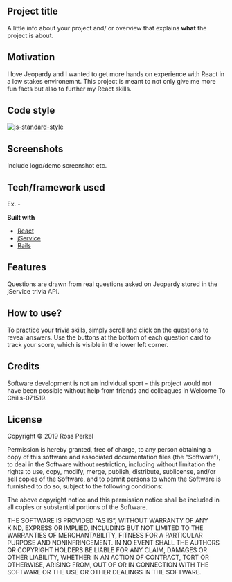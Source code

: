 ## Project title
A little info about your project and/ or overview that explains **what** the project is about.

## Motivation
I love Jeopardy and I wanted to get more hands on experience with React in a low stakes environemnt. This project is meant to not only give me more fun facts but also to further my React skills. 

## Code style
[![js-standard-style](https://img.shields.io/badge/code%20style-standard-brightgreen.svg?style=flat)](https://github.com/feross/standard)
 
## Screenshots
Include logo/demo screenshot etc.

## Tech/framework used
Ex. -

<b>Built with</b>
- [React](https://reactjs.org)
- [jService](https://jservice.io)
- [Rails](https://rubyonrails.org)

## Features
Questions are drawn from real questions asked on Jeopardy stored in the jService trivia API. 

## How to use?
To practice your trivia skills, simply scroll and click on the questions to reveal answers. Use the buttons at the bottom of each question card to track your score, which is visible in the lower left corner. 

## Credits
Software development is not an individual sport - this project would not have been possible without help from friends and colleagues in Welcome To Chilis-071519.

## License
Copyright © 2019 Ross Perkel

Permission is hereby granted, free of charge, to any person obtaining a copy of this software and associated documentation files (the “Software”), to deal in the Software without restriction, including without limitation the rights to use, copy, modify, merge, publish, distribute, sublicense, and/or sell copies of the Software, and to permit persons to whom the Software is furnished to do so, subject to the following conditions:

The above copyright notice and this permission notice shall be included in all copies or substantial portions of the Software.

THE SOFTWARE IS PROVIDED “AS IS”, WITHOUT WARRANTY OF ANY KIND, EXPRESS OR IMPLIED, INCLUDING BUT NOT LIMITED TO THE WARRANTIES OF MERCHANTABILITY, FITNESS FOR A PARTICULAR PURPOSE AND NONINFRINGEMENT. IN NO EVENT SHALL THE AUTHORS OR COPYRIGHT HOLDERS BE LIABLE FOR ANY CLAIM, DAMAGES OR OTHER LIABILITY, WHETHER IN AN ACTION OF CONTRACT, TORT OR OTHERWISE, ARISING FROM, OUT OF OR IN CONNECTION WITH THE SOFTWARE OR THE USE OR OTHER DEALINGS IN THE SOFTWARE.
